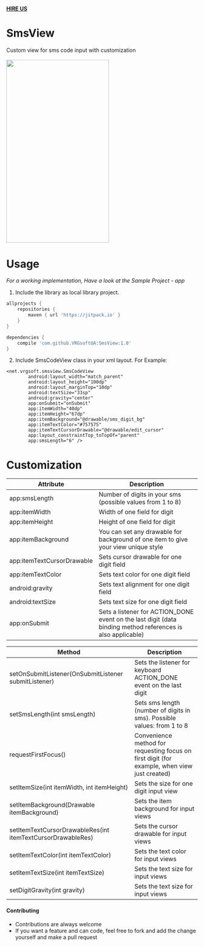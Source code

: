 #### [HIRE US](http://vrgsoft.net/)

# SmsView
Custom view for sms code input with customization</br></br>
<img src="https://github.com/VRGsoftUA/SmsView/blob/master/preview.gif" width="270" height="480" />


# Usage

*For a working implementation, Have a look at the Sample Project - app*

1. Include the library as local library project.
```gradle
allprojects {
    repositories {
        maven { url 'https://jitpack.io' }
    }
}

dependencies {
    compile 'com.github.VRGsoftUA:SmsView:1.0'
}
```
2. Include SmsCodeView class in your xml layout. For Example:
```
<net.vrgsoft.smsview.SmsCodeView
        android:layout_width="match_parent"
        android:layout_height="100dp"
        android:layout_marginTop="10dp"
        android:textSize="33sp"
        android:gravity="center"
        app:onSubmit="onSubmit"
        app:itemWidth="40dp"
        app:itemHeight="67dp"
        app:itemBackground="@drawable/sms_digit_bg"
        app:itemTextColor="#757575"
        app:itemTextCursorDrawable="@drawable/edit_cursor"
        app:layout_constraintTop_toTopOf="parent"
        app:smsLength="6" />
```

# Customization
| Attribute | Description |
| ------------- | ------------- |
| app:smsLength | Number of digits in your sms (possible values from 1 to 8) |
| app:itemWidth | Width of one field for digit |
| app:itemHeight | Height of one field for digit |
| app:itemBackground | You can set any drawable for background of one item to give your view unique style |
| app:itemTextCursorDrawable | Sets cursor drawable for one digit field |
| app:itemTextColor | Sets text color for one digit field |
| android:gravity | Sets text alignment for one digit field |
| android:textSize | Sets text size for one digit field |
| app:onSubmit | Sets a listener for ACTION_DONE event on the last digit (data binding method references is also applicable) |

| Method  | Description |
| ------------- | ------------- |
| setOnSubmitListener(OnSubmitListener submitListener) | Sets the listener for keyboard ACTION_DONE event on the last digit |
| setSmsLength(int smsLength) | Sets sms length (number of digits in sms). Possible values: from 1 to 8 |
| requestFirstFocus() | Convenience method for requesting focus on first digit (for example, when view just created) |
| setItemSize(int itemWidth, int itemHeight) | Sets the size for one digit input view |
| setItemBackground(Drawable itemBackground) | Sets the item background for input views |
| setItemTextCursorDrawableRes(int itemTextCursorDrawableRes) | Sets the cursor drawable for input views |
| setItemTextColor(int itemTextColor) | Sets the text color for input views |
| setItemTextSize(int itemTextSize) | Sets the text size for input views |
| setDigitGravity(int gravity) | Sets the text size for input views |

#### Contributing
* Contributions are always welcome
* If you want a feature and can code, feel free to fork and add the change yourself and make a pull request
